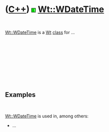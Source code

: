 
 

 

 

 

 

([C++](Cpp.md)) ![Wt](PicWt.png) [Wt::WDateTime](CppWDateTime.md)
===================================================================

 

[Wt::WDateTime](CppWDateTime.md) is a [Wt](CppWt.md)
[class](CppClass.md) for ...

 

 

 

 

 

Examples
--------

 

[Wt::WDateTime](CppWDateTime.md) is used in, among others:

-   ...

 

 

 

 

 

 

